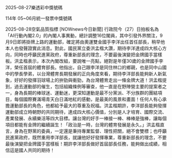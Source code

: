 
2025-08-27樂透彩中獎號碼

                                
114年 05~06月統一發票中獎號碼
                             
2025-08-28空氣品質指標
                              [NOWnews今日新聞] 行政院今（27）日拍板名為「AI行動內閣2.0」的內閣人事異動，總計調整16位閣員，其中引發外界關注，9月9日即將掛牌上路的運動部，確定將由奧運雙金國手李洋出任首任部長，稍早他本人也發聲證實此消息。對此，國民黨立委洪孟楷大讚，期待李洋達成四大核心方向，同時也呼籲民進黨政府，尊重新部長的理念，不要最後演變把金牌國手當樣板。洪孟楷表示，本次內閣改組，要說唯一亮點，絕對是年僅30歲的金牌國手李洋，榮任首屆的體育部長。他指出，自己跟李洋是同住林口的鄉親，也是同中山國中的學長學弟，以台灣體育長期發展的正向角度來看，期待李洋部長能夠新人新氣象，好好的發揮羽球場上的拚勁與衝勁，為台灣體育走出一條金牌大道！洪孟楷提到，過去運動部的催生，包括組織條例等審查，他一直是在野陣營主要的提案者之一，身為長期的棒球迷、運動迷，更深知運動是最不分黨派、不分族群的團結項目，每個國際賽滿場青天白日滿地紅的感動，是最美的風景和畫面！任何人有心承擔運動部長的角色，他都給予最大的尊重及祝福。洪孟楷期許，李洋部長能夠發揮運動部成立時朝野的共同期待，達成四大核心價值，分別是人才培育、國際交流、產業發展、永續樂活等四大目標。讓台灣的好手一棒接一棒、棒棒是強棒，讓每個項目都能有金牌的繼續誕生！「政治是一時，台灣的體育發展是永久。」洪孟楷直言，身為在野黨的委員，一定還是秉持專業監督、理性把關，絕不會雙標；也呼籲民進黨政府，既然重用李洋部長，就讓他好好發揮專業，尊重新部長的理念，不要最後演變把金牌國手當樣板！期許李洋部長做好首屆部長任務，能夠做出成績，相信這是國人共同的期待！